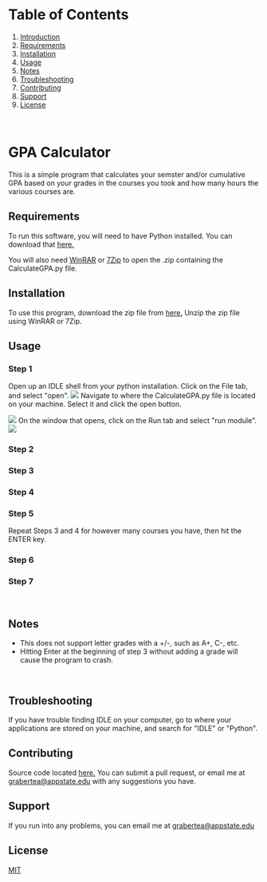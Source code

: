 # Table of Contents
1. [Introduction](#intro)
2. [Requirements](#requirements)
3. [Installation](#install)  
4. [Usage](#usage)
5. [Notes](#notes)
6. [Troubleshooting](#trouble)
7. [Contributing](#con)
8. [Support](#support)
9. [License](#license)  
<br>


# GPA Calculator <a name="intro"></a>  
This is a simple program that calculates your semster and/or cumulative GPA based
on your grades in the courses you took and how many hours the  various courses are.
<br>  

## Requirements <a name="requirements"></a>  
To run this software, you will need to have Python installed.
You can download that [here.](https://www.python.org/downloads/)

You will also need [WinRAR](https://www.rarlab.com/download.htm) or [7Zip](https://www.7-zip.org/) to open the .zip containing the CalculateGPA.py file.
<br>  

## Installation <a name="install"></a>  
To use this program, download the zip file from [here.](https://github.com/Grabertea/CalculateGPA/archive/master.zip)
Unzip the zip file using WinRAR or 7Zip.
<br>  

## Usage <a name="usage"></a>  

### Step 1

Open up an IDLE shell from your python installation. Click on the File tab, and select "open".
<img src="https://i.imgur.com/bSr1qgm.png">
Navigate to where the CalculateGPA.py file is located on your machine. Select it and click the open button.

<img src="https://i.imgur.com/IBvwzCo.png">
On the window that opens, click on the Run tab and select "run module".

<img src="https://i.imgur.com/ycvng63.png">

### Step 2



### Step 3



### Step 4



### Step 5

Repeat Steps 3 and 4 for however many courses you have, then hit the ENTER key. 

### Step 6

### Step 7
 

<br> 

## Notes <a name="notes"></a>  
* This does not support letter grades with a +/-, such as A+, C-, etc. 
* Hitting Enter at the beginning of step 3 without adding a grade will cause the program to crash. 
<br>  

## Troubleshooting <a name="trouble"></a>  
If you have trouble finding IDLE on your computer, go to where your applications are stored on your machine, and search for "IDLE" or "Python".
<br>  

## Contributing <a name="con"></a>  
Source code located [here.](https://github.com/Grabertea/CalculateGPA)
You can submit a pull request, or email me at 
grabertea@appstate.edu with any suggestions you have.
<br>  

## Support <a name="support"></a>  
If you run into any problems, you 
can email me at grabertea@appstate.edu
<br>

## License <a name="license"></a>  
[MIT](https://choosealicense.com/licenses/mit/)
